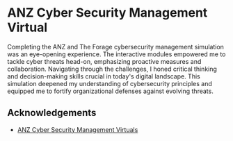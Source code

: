 # ANZ Cyber Security Management Virtual

Completing the ANZ and The Forage cybersecurity management simulation was an eye-opening experience. The interactive modules empowered me to tackle cyber threats head-on, emphasizing proactive measures and collaboration. Navigating through the challenges, I honed critical thinking and decision-making skills crucial in today's digital landscape. This simulation deepened my understanding of cybersecurity principles and equipped me to fortify organizational defenses against evolving threats. 

## Acknowledgements

 - [ANZ Cyber Security Management Virtuals](https://www.theforage.com/simulations/anz/cybersecurity-management-szf9)
